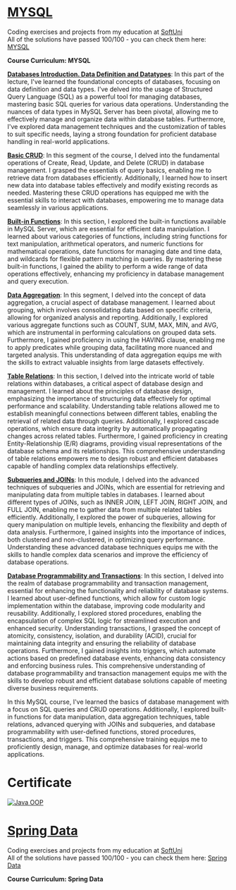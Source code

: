 # [MYSQL](https://github.com/trayanaboykova/Java-DB/tree/main/MYSQL)
Coding exercises and projects from my education at <a href="www.softuni.bg">SoftUni</a>
<br>
All of the solutions have passed 100/100 - you can check them here: <a href="https://judge.softuni.org/Contests/#!/List/ByCategory/64/Java-Databases-Basics">MYSQL</a>
<br>

<b> Course Curriculum: MYSQL </b>

**<ins>Databases Introduction. Data Definition and Datatypes</ins>**: In this part of the lecture, I've learned the foundational concepts of databases, focusing on data definition and data types. I've delved into the usage of Structured Query Language (SQL) as a powerful tool for managing databases, mastering basic SQL queries for various data operations. Understanding the nuances of data types in MySQL Server has been pivotal, allowing me to effectively manage and organize data within database tables. Furthermore, I've explored data management techniques and the customization of tables to suit specific needs, laying a strong foundation for proficient database handling in real-world applications.

**<ins>Basic CRUD</ins>**: In this segment of the course, I delved into the fundamental operations of Create, Read, Update, and Delete (CRUD) in database management. I grasped the essentials of query basics, enabling me to retrieve data from databases efficiently. Additionally, I learned how to insert new data into database tables effectively and modify existing records as needed. Mastering these CRUD operations has equipped me with the essential skills to interact with databases, empowering me to manage data seamlessly in various applications.

**<ins>Built-in Functions</ins>**: In this section, I explored the built-in functions available in MySQL Server, which are essential for efficient data manipulation. I learned about various categories of functions, including string functions for text manipulation, arithmetical operators, and numeric functions for mathematical operations, date functions for managing date and time data, and wildcards for flexible pattern matching in queries. By mastering these built-in functions, I gained the ability to perform a wide range of data operations effectively, enhancing my proficiency in database management and query execution.

**<ins>Data Aggregation</ins>**: In this segment, I delved into the concept of data aggregation, a crucial aspect of database management. I learned about grouping, which involves consolidating data based on specific criteria, allowing for organized analysis and reporting. Additionally, I explored various aggregate functions such as COUNT, SUM, MAX, MIN, and AVG, which are instrumental in performing calculations on grouped data sets. Furthermore, I gained proficiency in using the HAVING clause, enabling me to apply predicates while grouping data, facilitating more nuanced and targeted analysis. This understanding of data aggregation equips me with the skills to extract valuable insights from large datasets effectively.

**<ins>Table Relations</ins>**: In this section, I delved into the intricate world of table relations within databases, a critical aspect of database design and management. I learned about the principles of database design, emphasizing the importance of structuring data effectively for optimal performance and scalability. Understanding table relations allowed me to establish meaningful connections between different tables, enabling the retrieval of related data through queries. Additionally, I explored cascade operations, which ensure data integrity by automatically propagating changes across related tables. Furthermore, I gained proficiency in creating Entity-Relationship (E/R) diagrams, providing visual representations of the database schema and its relationships. This comprehensive understanding of table relations empowers me to design robust and efficient databases capable of handling complex data relationships effectively.

**<ins>Subqueries and JOINs</ins>**: In this module, I delved into the advanced techniques of subqueries and JOINs, which are essential for retrieving and manipulating data from multiple tables in databases. I learned about different types of JOINs, such as INNER JOIN, LEFT JOIN, RIGHT JOIN, and FULL JOIN, enabling me to gather data from multiple related tables efficiently. Additionally, I explored the power of subqueries, allowing for query manipulation on multiple levels, enhancing the flexibility and depth of data analysis. Furthermore, I gained insights into the importance of indices, both clustered and non-clustered, in optimizing query performance. Understanding these advanced database techniques equips me with the skills to handle complex data scenarios and improve the efficiency of database operations.

**<ins>Database Programmability and Transactions</ins>**: In this section, I delved into the realm of database programmability and transaction management, essential for enhancing the functionality and reliability of database systems. I learned about user-defined functions, which allow for custom logic implementation within the database, improving code modularity and reusability. Additionally, I explored stored procedures, enabling the encapsulation of complex SQL logic for streamlined execution and enhanced security. Understanding transactions, I grasped the concept of atomicity, consistency, isolation, and durability (ACID), crucial for maintaining data integrity and ensuring the reliability of database operations. Furthermore, I gained insights into triggers, which automate actions based on predefined database events, enhancing data consistency and enforcing business rules. This comprehensive understanding of database programmability and transaction management equips me with the skills to develop robust and efficient database solutions capable of meeting diverse business requirements.

In this MySQL course, I've learned the basics of database management with a focus on SQL queries and CRUD operations. Additionally, I explored built-in functions for data manipulation, data aggregation techniques, table relations, advanced querying with JOINs and subqueries, and database programmability with user-defined functions, stored procedures, transactions, and triggers. This comprehensive training equips me to proficiently design, manage, and optimize databases for real-world applications.

# Certificate
<a href="https://softuni.bg/certificates/details/200872/8f20f09f" rel="nofollow"><img src="https://github.com/trayanaboykova/JavaOOP/assets/101351760/607f7a4d-b064-40de-9653-53d1b9dc9c90" alt="Java OOP"></a>

# [Spring Data](https://github.com/trayanaboykova/Java-DB/tree/main/MYSQL)
Coding exercises and projects from my education at <a href="www.softuni.bg">SoftUni</a>
<br>
All of the solutions have passed 100/100 - you can check them here: <a href="https://judge.softuni.org/Contests/#!/List/ByCategory/72/Java-Databases-Advanced-Exams">Spring Data</a>
<br>

<b> Course Curriculum: Spring Data </b>
